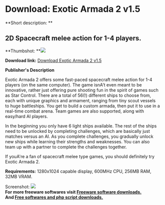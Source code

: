 # Download: Exotic Armada 2 v1.5

**Short description: **

## 2D Spacecraft melee action for 1-4 players.

  
**Thumbshot: **![](http://www.freewarefiles.com/screenshot/extcarmda2_md.jpg)   
  
**Download link:** [Download Exotic Armada 2 v1.5](http://freesoftwares.boysofts.com/Exotic-Armada-2_program_60989.html)  
  

**Publisher's Description**  
  

Exotic Armada 2 offers some fast-paced spacecraft melee action for 1-4 players
(on the same computer). The game isnA't even meant to be innovative, rather
just offering pure shooting fun in the spirit of games such as Star Control.
There are a total of 56(!) different ships to choose from, each with unique
graphics and armament, ranging from tiny scout vessels to huge battleships.
You get to build a custom armada, then put it to use in a real-time combat
arena. Team games are also supported, along with easy/hard AI players.

In the beginning you only have 6 light ships available. The rest of the ships
need to be unlocked by completing challenges, which are basically just matches
versus an AI. As you complete challenges, you gradually unlock new ships while
learning their strengths and weaknesses. You can also team up with a partner
to complete the challenges together.

If youA're a fan of spacecraft melee type games, you should definitely try
Exotic Armada 2.

**Requirements:** 1280x1024 capable display, 600MHz CPU, 256MB RAM, 32MB VRAM.

  
  
Screenshot: ![](http://www.freewarefiles.com/screenshot/extcarmda2.jpg)  
**For more freeware softwares visit [Freeware software downloads.](http://freesoftwares.boysofts.com/)**   
**And [Free softwares and php script downloads.](http://www.boysofts.com/)**


